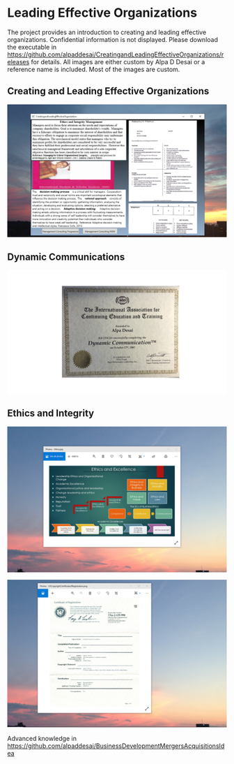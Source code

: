 #  Leading Effective Organizations

The project provides an introduction to creating and leading effective organizations. Confidential information is not displayed. Please download the executable in https://github.com/alpaddesai/CreatingandLeadingEffectiveOrganizations/releases for details. All images are either custom by Alpa D Desai or a reference name is included. Most of the images are custom. 

## Creating and Leading Effective Organizations
![image](Ethics.png)

## Dynamic Communications
![image](DynamicCommunicationsI.jpg)

## Ethics and Integrity
![image](EthicsandExcellence.png)

![image](USCopyrightCertificate.png)

Advanced knowledge in https://github.com/alpaddesai/BusinessDevelopmentMergersAcquisitionsIdea
